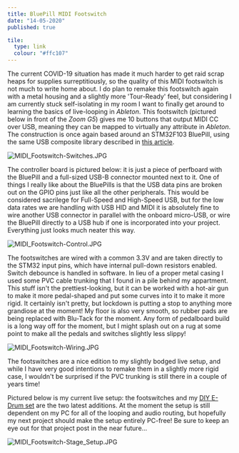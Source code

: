 ```yaml
---
title: BluePill MIDI Footswitch
date: "14-05-2020"
published: true

tile:
  type: link
  colour: "#ffc107"
---
```


The current COVID-19 situation has made it much harder to get raid scrap heaps for supplies surreptitiously, so the quality of this MIDI footswitch is not much to write home about. I do plan to remake this footswitch again with a metal housing and a slightly more 'Tour-Ready' feel, but considering I am currently stuck self-isolating in my room I want to finally get around to learning the basics of live-looping in *Ableton*. This footswitch (pictured below in front of the *Zoom G5*) gives me 10 buttons that output MIDI CC over USB, meaning they can be mapped to virtually any attribute in *Ableton*.
The construction is once again based around an STM32F103 BluePill, using the same USB composite library described in [this article]({import.meta.env.VITE_BASE_URL}/projects/MIDI_Footswitch).

![MIDI_Footswitch-Switches.JPG]({import.meta.env.VITE_IMAGE_BASE}/posts/MIDI_Footswitch-Switches.JPG)

The controller board is pictured below: it is just a piece of perfboard with the BluePill and a full-sized USB-B connector mounted next to it. One of things I really like about the BluePills is that the USB data pins are broken out on the GPIO pins just like all the other peripherals. This would be considered sacrilege for Full-Speed and High-Speed USB, but for the low data rates we are handling with USB HID and MIDI it is absolutely fine to wire another USB connector in parallel with the onboard micro-USB, or wire the BluePill directly to a USB hub if one is incorporated into your project. Everything just looks much neater this way.

![MIDI_Footswitch-Control.JPG]({import.meta.env.VITE_IMAGE_BASE}/posts/MIDI_Footswitch-Control.JPG)

The footswitches are wired with a common 3.3V and are taken directly to the STM32 input pins, which have internal pull-down resistors enabled. Switch debounce is handled in software.
In lieu of a proper metal casing I used some PVC cable trunking that I found in a pile behind my appartment. This stuff isn't the prettiest-looking, but it can be worked with a hot-air gun to make it more pedal-shaped and put some curves into it to make it more rigid. It certainly isn't pretty, but lockdown is putting a stop to anything more grandiose at the moment! My floor is also very smooth, so rubber pads are being replaced with Blu-Tack for the moment. Any form of pedalboard build is a long way off for the moment, but I might splash out on a rug at some point to make all the pedals and switches slightly less slippy!

![MIDI_Footswitch-Wiring.JPG]({import.meta.env.VITE_IMAGE_BASE}/posts/MIDI_Footswitch-Wiring.JPG)

The footswitches are a nice edition to my slightly bodged live setup, and while I have very good intentions to remake them in a slightly more rigid case, I wouldn't be surprised if the PVC trunking is still there in a couple of years time!

Pictured below is my current live setup: the footswitches and my [DIY E-Drum set]({import.meta.env.VITE_BASE_URL}/projects/DIY_E_Drums) are the two latest additions. At the moment the setup is still dependent on my PC for all of the looping and audio routing, but hopefully my next project should make the setup entirely PC-free! Be sure to keep an eye out for that project post in the near future...

![MIDI_Footswitch-Stage_Setup.JPG]({import.meta.env.VITE_IMAGE_BASE}/posts/MIDI_Footswitch-Stage_Setup.JPG)

